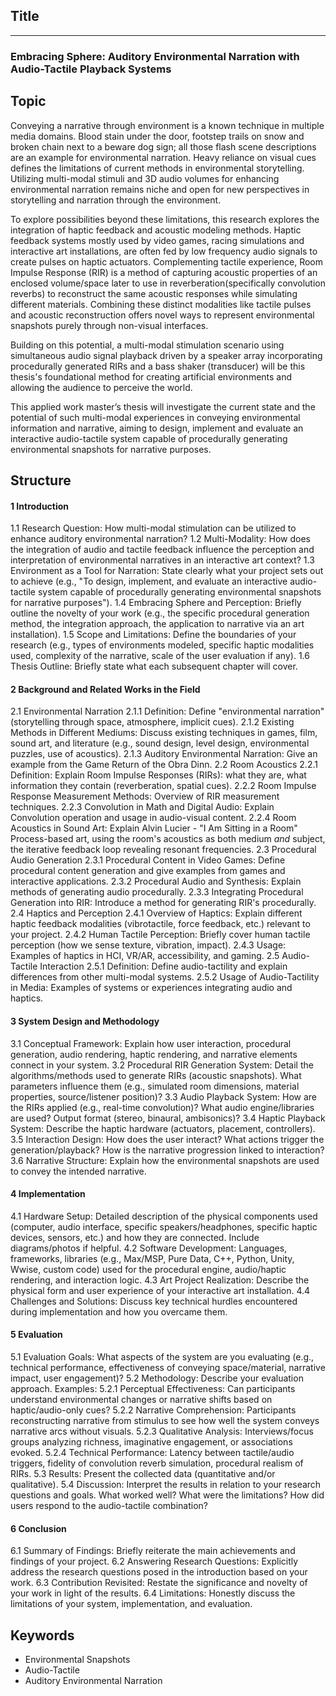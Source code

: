 ## Title
****
### Embracing Sphere: Auditory Environmental Narration with Audio-Tactile Playback Systems
## Topic
Conveying a narrative through environment is a known technique in multiple media domains. Blood stain under the door, footstep trails on snow and broken chain next to a beware dog sign; all those flash scene descriptions are an example for environmental narration. Heavy reliance on visual cues defines the limitations of current methods in environmental storytelling. Utilizing multi-modal stimuli and 3D audio volumes for enhancing environmental narration remains niche and open for new perspectives in storytelling and narration through the environment. 

To explore possibilities beyond these limitations, this research explores the integration of haptic feedback and acoustic modeling methods. Haptic feedback systems mostly used by video games, racing simulations and interactive art installations, are often fed by low frequency audio signals to create pulses on haptic actuators. Complementing tactile experience, Room Impulse Response (RIR) is a method of capturing acoustic properties of an enclosed volume/space later to use in reverberation(specifically convolution reverbs) to reconstruct the same acoustic responses while simulating different materials. Combining these distinct modalities like tactile pulses and acoustic reconstruction offers novel ways to represent environmental snapshots purely through non-visual interfaces.

Building on this potential, a multi-modal stimulation scenario using simultaneous audio signal playback driven by a speaker array incorporating procedurally generated RIRs and a bass shaker (transducer) will be this thesis's foundational method for creating artificial environments and allowing the audience to perceive the world.

This applied work master’s thesis will investigate the current state and the potential of such multi-modal experiences in conveying environmental information and narrative, aiming to design, implement and evaluate an interactive audio-tactile system capable of procedurally generating environmental snapshots for narrative purposes.

## Structure
#### 1 Introduction
1.1 Research Question: How multi-modal stimulation can be utilized to enhance auditory environmental narration?
1.2 Multi-Modality: How does the integration of audio and tactile feedback influence the perception and interpretation of environmental narratives in an interactive art context?
1.3 Environment as a Tool for Narration: State clearly what your project sets out to achieve (e.g., "To design, implement, and evaluate an interactive audio-tactile system capable of procedurally generating environmental snapshots for narrative purposes").
1.4 Embracing Sphere and Perception: Briefly outline the novelty of your work (e.g., the specific procedural generation method, the integration approach, the application to narrative via an art installation).
1.5 Scope and Limitations: Define the boundaries of your research (e.g., types of environments modeled, specific haptic modalities used, complexity of the narrative, scale of the user evaluation if any).
1.6 Thesis Outline: Briefly state what each subsequent chapter will cover.

#### 2 Background and Related Works in the Field
2.1 Environmental Narration
	2.1.1 Definition: Define "environmental narration" (storytelling through space, atmosphere, implicit cues).
	2.1.2 Existing Methods in Different Mediums: Discuss existing techniques in games, film, sound art, and literature (e.g., sound design, level design, environmental puzzles, use of acoustics).
	2.1.3 Auditory Environmental Narration: Give an example from the Game Return of the Obra Dinn. 
2.2 Room Acoustics
	2.2.1 Definition: Explain Room Impulse Responses (RIRs): what they are, what information they contain (reverberation, spatial cues).
	2.2.2 Room Impulse Response Measurement Methods: Overview of RIR measurement techniques.
	2.2.3 Convolution in Math and Digital Audio: Explain Convolution operation and usage in audio-visual content.
	2.2.4 Room Acoustics in Sound Art: Explain Alvin Lucier - "I Am Sitting in a Room" Process-based art, using the room's acoustics as both medium _and_ subject, the iterative feedback loop revealing resonant frequencies.
2.3 Procedural Audio Generation
	2.3.1 Procedural Content in Video Games: Define procedural content generation and give examples from games and interactive applications.
	2.3.2 Procedural Audio and Synthesis: Explain methods of generating audio procedurally.
	2.3.3 Integrating Procedural Generation into RIR: Introduce a method for generating RIR's procedurally.
2.4 Haptics and Perception
	2.4.1 Overview of Haptics: Explain different haptic feedback modalities (vibrotactile, force feedback, etc.) relevant to your project.
	2.4.2 Human Tactile Perception: Briefly cover human tactile perception (how we sense texture, vibration, impact).
	2.4.3 Usage: Examples of haptics in HCI, VR/AR, accessibility, and gaming.
2.5 Audio-Tactile Interaction
	2.5.1 Definition: Define audio-tactility and explain differences from other multi-modal systems.
	2.5.2 Usage of Audio-Tactility in Media: Examples of systems or experiences integrating audio and haptics.
#### 3 System Design and Methodology
3.1 Conceptual Framework: Explain how user interaction, procedural generation, audio rendering, haptic rendering, and narrative elements connect in your system.
3.2 Procedural RIR Generation System: Detail the algorithms/methods used to generate RIRs (acoustic snapshots). What parameters influence them (e.g., simulated room dimensions, material properties, source/listener position)?
3.3 Audio Playback System: How are the RIRs applied (e.g., real-time convolution)? What audio engine/libraries are used? Output format (stereo, binaural, ambisonics)?
3.4 Haptic Playback System: Describe the haptic hardware (actuators, placement, controllers). 
3.5 Interaction Design: How does the user interact? What actions trigger the generation/playback? How is the narrative progression linked to interaction?
3.6 Narrative Structure: Explain how the environmental snapshots are used to convey the intended narrative.
#### 4 Implementation
4.1 Hardware Setup: Detailed description of the physical components used (computer, audio interface, specific speakers/headphones, specific haptic devices, sensors, etc.) and how they are connected. Include diagrams/photos if helpful.
4.2 Software Development: Languages, frameworks, libraries (e.g., Max/MSP, Pure Data, C++, Python, Unity, Wwise, custom code) used for the procedural engine, audio/haptic rendering, and interaction logic.
4.3 Art Project Realization: Describe the physical form and user experience of your interactive art installation.
4.4 Challenges and Solutions: Discuss key technical hurdles encountered during implementation and how you overcame them.

#### 5 Evaluation
5.1 Evaluation Goals: What aspects of the system are you evaluating (e.g., technical performance, effectiveness of conveying space/material, narrative impact, user engagement)?
5.2 Methodology: Describe your evaluation approach. Examples:
	5.2.1 Perceptual Effectiveness: Can participants understand environmental changes or narrative shifts based on haptic/audio-only cues?
    5.2.2 Narrative Comprehension: Participants reconstructing narrative from stimulus to see how well the system conveys narrative arcs without visuals.
    5.2.3 Qualitative Analysis: Interviews/focus groups analyzing richness, imaginative engagement, or associations evoked.
    5.2.4 Technical Performance: Latency between tactile/audio triggers, fidelity of convolution reverb simulation, procedural realism of RIRs.
5.3 Results: Present the collected data (quantitative and/or qualitative).
5.4 Discussion: Interpret the results in relation to your research questions and goals. What worked well? What were the limitations? How did users respond to the audio-tactile combination?

#### 6 Conclusion
6.1 Summary of Findings: Briefly reiterate the main achievements and findings of your project.
6.2 Answering Research Questions: Explicitly address the research questions posed in the introduction based on your work.
6.3 Contribution Revisited: Restate the significance and novelty of your work in light of the results.
6.4 Limitations: Honestly discuss the limitations of your system, implementation, and evaluation.
## Keywords
- Environmental Snapshots
- Audio-Tactile
- Auditory Environmental Narration